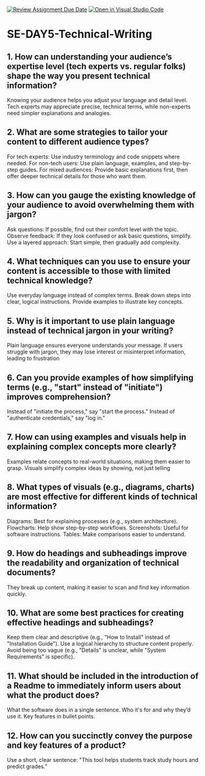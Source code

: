 [![Review Assignment Due Date](https://classroom.github.com/assets/deadline-readme-button-22041afd0340ce965d47ae6ef1cefeee28c7c493a6346c4f15d667ab976d596c.svg)](https://classroom.github.com/a/zsAR-pyY)
[![Open in Visual Studio Code](https://classroom.github.com/assets/open-in-vscode-2e0aaae1b6195c2367325f4f02e2d04e9abb55f0b24a779b69b11b9e10269abc.svg)](https://classroom.github.com/online_ide?assignment_repo_id=18517503&assignment_repo_type=AssignmentRepo)
# SE-DAY5-Technical-Writing
## 1. How can understanding your audience’s expertise level (tech experts vs. regular folks) shape the way you present technical information?
Knowing your audience helps you adjust your language and detail level. Tech experts may appreciate precise, technical terms, while non-experts need simpler explanations and analogies.
## 2. What are some strategies to tailor your content to different audience types?
For tech experts: Use industry terminology and code snippets where needed.
For non-tech users: Use plain language, examples, and step-by-step guides.
For mixed audiences: Provide basic explanations first, then offer deeper technical details for those who want them.
## 3. How can you gauge the existing knowledge of your audience to avoid overwhelming them with jargon?
Ask questions: If possible, find out their comfort level with the topic.
Observe feedback: If they look confused or ask basic questions, simplify.
Use a layered approach: Start simple, then gradually add complexity.
## 4. What techniques can you use to ensure your content is accessible to those with limited technical knowledge?
Use everyday language instead of complex terms.
Break down steps into clear, logical instructions.
Provide examples to illustrate key concepts.
## 5. Why is it important to use plain language instead of technical jargon in your writing?
Plain language ensures everyone understands your message. If users struggle with jargon, they may lose interest or misinterpret information, leading to frustration
## 6. Can you provide examples of how simplifying terms (e.g., "start" instead of "initiate") improves comprehension?
Instead of "initiate the process," say "start the process."
Instead of "authenticate credentials," say "log in."
## 7. How can using examples and visuals help in explaining complex concepts more clearly?
Examples relate concepts to real-world situations, making them easier to grasp.
Visuals simplify complex ideas by showing, not just telling
## 8. What types of visuals (e.g., diagrams, charts) are most effective for different kinds of technical information?
Diagrams: Best for explaining processes (e.g., system architecture).
Flowcharts: Help show step-by-step workflows.
Screenshots: Useful for software instructions.
Tables: Make comparisons easier to understand.
## 9. How do headings and subheadings improve the readability and organization of technical documents?
They break up content, making it easier to scan and find key information quickly.
## 10. What are some best practices for creating effective headings and subheadings?
Keep them clear and descriptive (e.g., "How to Install" instead of "Installation Guide").
Use a logical hierarchy to structure content properly.
Avoid being too vague (e.g., "Details" is unclear, while "System Requirements" is specific).
## 11. What should be included in the introduction of a Readme to immediately inform users about what the product does?
What the software does in a single sentence.
Who it's for and why they’d use it.
Key features in bullet points.
## 12. How can you succinctly convey the purpose and key features of a product?
Use a short, clear sentence: "This tool helps students track study hours and predict grades."
